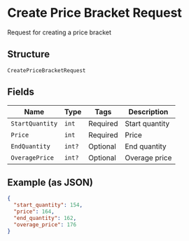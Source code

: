 
# Create Price Bracket Request

Request for creating a price bracket

## Structure

`CreatePriceBracketRequest`

## Fields

| Name | Type | Tags | Description |
|  --- | --- | --- | --- |
| `StartQuantity` | `int` | Required | Start quantity |
| `Price` | `int` | Required | Price |
| `EndQuantity` | `int?` | Optional | End quantity |
| `OveragePrice` | `int?` | Optional | Overage price |

## Example (as JSON)

```json
{
  "start_quantity": 154,
  "price": 164,
  "end_quantity": 162,
  "overage_price": 176
}
```


